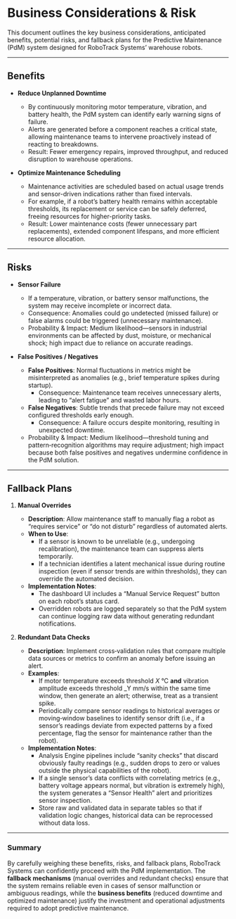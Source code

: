 # Business Considerations & Risk

This document outlines the key business considerations, anticipated benefits, potential risks, and fallback plans for the Predictive Maintenance (PdM) system designed for RoboTrack Systems’ warehouse robots.

---

## Benefits

- **Reduce Unplanned Downtime**  
  - By continuously monitoring motor temperature, vibration, and battery health, the PdM system can identify early warning signs of failure.  
  - Alerts are generated before a component reaches a critical state, allowing maintenance teams to intervene proactively instead of reacting to breakdowns.  
  - Result: Fewer emergency repairs, improved throughput, and reduced disruption to warehouse operations.

- **Optimize Maintenance Scheduling**  
  - Maintenance activities are scheduled based on actual usage trends and sensor-driven indications rather than fixed intervals.  
  - For example, if a robot’s battery health remains within acceptable thresholds, its replacement or service can be safely deferred, freeing resources for higher-priority tasks.  
  - Result: Lower maintenance costs (fewer unnecessary part replacements), extended component lifespans, and more efficient resource allocation.

---

## Risks

- **Sensor Failure**  
  - If a temperature, vibration, or battery sensor malfunctions, the system may receive incomplete or incorrect data.  
  - Consequence: Anomalies could go undetected (missed failure) or false alarms could be triggered (unnecessary maintenance).  
  - Probability & Impact: Medium likelihood—sensors in industrial environments can be affected by dust, moisture, or mechanical shock; high impact due to reliance on accurate readings.

- **False Positives / Negatives**  
  - **False Positives**: Normal fluctuations in metrics might be misinterpreted as anomalies (e.g., brief temperature spikes during startup).  
    - Consequence: Maintenance team receives unnecessary alerts, leading to “alert fatigue” and wasted labor hours.  
  - **False Negatives**: Subtle trends that precede failure may not exceed configured thresholds early enough.  
    - Consequence: A failure occurs despite monitoring, resulting in unexpected downtime.  
  - Probability & Impact: Medium likelihood—threshold tuning and pattern‐recognition algorithms may require adjustment; high impact because both false positives and negatives undermine confidence in the PdM solution.

---

## Fallback Plans

1. **Manual Overrides**  
   - **Description**: Allow maintenance staff to manually flag a robot as “requires service” or “do not disturb” regardless of automated alerts.  
   - **When to Use**:  
     - If a sensor is known to be unreliable (e.g., undergoing recalibration), the maintenance team can suppress alerts temporarily.  
     - If a technician identifies a latent mechanical issue during routine inspection (even if sensor trends are within thresholds), they can override the automated decision.  
   - **Implementation Notes**:  
     - The dashboard UI includes a “Manual Service Request” button on each robot’s status card.  
     - Overridden robots are logged separately so that the PdM system can continue logging raw data without generating redundant notifications.

2. **Redundant Data Checks**  
   - **Description**: Implement cross‐validation rules that compare multiple data sources or metrics to confirm an anomaly before issuing an alert.  
   - **Examples**:  
     - If motor temperature exceeds threshold _X_ °C **and** vibration amplitude exceeds threshold _Y mm/s within the same time window, then generate an alert; otherwise, treat as a transient spike.  
     - Periodically compare sensor readings to historical averages or moving‐window baselines to identify sensor drift (i.e., if a sensor’s readings deviate from expected patterns by a fixed percentage, flag the sensor for maintenance rather than the robot).  
   - **Implementation Notes**:  
     - Analysis Engine pipelines include “sanity checks” that discard obviously faulty readings (e.g., sudden drops to zero or values outside the physical capabilities of the robot).  
     - If a single sensor’s data conflicts with correlating metrics (e.g., battery voltage appears normal, but vibration is extremely high), the system generates a “Sensor Health” alert and prioritizes sensor inspection.  
     - Store raw and validated data in separate tables so that if validation logic changes, historical data can be reprocessed without data loss.

---

### Summary

By carefully weighing these benefits, risks, and fallback plans, RoboTrack Systems can confidently proceed with the PdM implementation. The **fallback mechanisms** (manual overrides and redundant checks) ensure that the system remains reliable even in cases of sensor malfunction or ambiguous readings, while the **business benefits** (reduced downtime and optimized maintenance) justify the investment and operational adjustments required to adopt predictive maintenance.  
